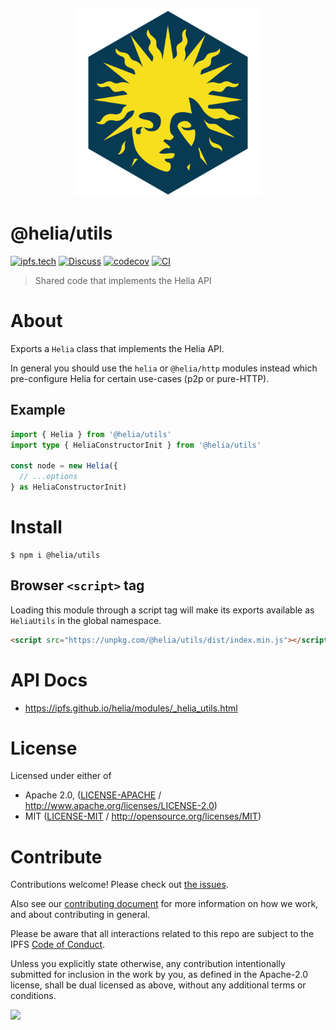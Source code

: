 <p align="center">
  <a href="https://github.com/ipfs/helia" title="Helia">
    <img src="https://raw.githubusercontent.com/ipfs/helia/main/assets/helia.png" alt="Helia logo" width="300" />
  </a>
</p>

# @helia/utils

[![ipfs.tech](https://img.shields.io/badge/project-IPFS-blue.svg?style=flat-square)](https://ipfs.tech)
[![Discuss](https://img.shields.io/discourse/https/discuss.ipfs.tech/posts.svg?style=flat-square)](https://discuss.ipfs.tech)
[![codecov](https://img.shields.io/codecov/c/github/ipfs/helia.svg?style=flat-square)](https://codecov.io/gh/ipfs/helia)
[![CI](https://img.shields.io/github/actions/workflow/status/ipfs/helia/main.yml?branch=main\&style=flat-square)](https://github.com/ipfs/helia/actions/workflows/main.yml?query=branch%3Amain)

> Shared code that implements the Helia API

# About

<!--

!IMPORTANT!

Everything in this README between "# About" and "# Install" is automatically
generated and will be overwritten the next time the doc generator is run.

To make changes to this section, please update the @packageDocumentation section
of src/index.js or src/index.ts

To experiment with formatting, please run "npm run docs" from the root of this
repo and examine the changes made.

-->

Exports a `Helia` class that implements the Helia API.

In general you should use the `helia` or `@helia/http` modules instead which
pre-configure Helia for certain use-cases (p2p or pure-HTTP).

## Example

```typescript
import { Helia } from '@helia/utils'
import type { HeliaConstructorInit } from '@helia/utils'

const node = new Helia({
  // ...options
} as HeliaConstructorInit)
```

# Install

```console
$ npm i @helia/utils
```

## Browser `<script>` tag

Loading this module through a script tag will make its exports available as `HeliaUtils` in the global namespace.

```html
<script src="https://unpkg.com/@helia/utils/dist/index.min.js"></script>
```

# API Docs

- <https://ipfs.github.io/helia/modules/_helia_utils.html>

# License

Licensed under either of

- Apache 2.0, ([LICENSE-APACHE](https://github.com/ipfs/helia/blob/main/packages/utils/LICENSE-APACHE) / <http://www.apache.org/licenses/LICENSE-2.0>)
- MIT ([LICENSE-MIT](https://github.com/ipfs/helia/blob/main/packages/utils/LICENSE-MIT) / <http://opensource.org/licenses/MIT>)

# Contribute

Contributions welcome! Please check out [the issues](https://github.com/ipfs/helia/issues).

Also see our [contributing document](https://github.com/ipfs/community/blob/master/CONTRIBUTING_JS.md) for more information on how we work, and about contributing in general.

Please be aware that all interactions related to this repo are subject to the IPFS [Code of Conduct](https://github.com/ipfs/community/blob/master/code-of-conduct.md).

Unless you explicitly state otherwise, any contribution intentionally submitted for inclusion in the work by you, as defined in the Apache-2.0 license, shall be dual licensed as above, without any additional terms or conditions.

[![](https://cdn.rawgit.com/jbenet/contribute-ipfs-gif/master/img/contribute.gif)](https://github.com/ipfs/community/blob/master/CONTRIBUTING.md)
